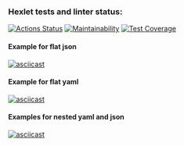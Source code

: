 ### Hexlet tests and linter status:
[![Actions Status](https://github.com/pavel912/java-project-71/workflows/hexlet-check/badge.svg)](https://github.com/pavel912/java-project-71/actions)
[![Maintainability](https://api.codeclimate.com/v1/badges/2ddd3123474bf6c7ec0e/maintainability)](https://codeclimate.com/github/pavel912/java-project-71/maintainability)
[![Test Coverage](https://api.codeclimate.com/v1/badges/2ddd3123474bf6c7ec0e/test_coverage)](https://codeclimate.com/github/pavel912/java-project-71/test_coverage)

#### Example for flat json
[![asciicast](https://asciinema.org/a/EkxJXoS8rTbRnAVE6VE3cdI7O.svg)](https://asciinema.org/a/EkxJXoS8rTbRnAVE6VE3cdI7O)

#### Example for flat yaml
[![asciicast](https://asciinema.org/a/3nR8raZgUCJizp38GsLTuzu8A.svg)](https://asciinema.org/a/3nR8raZgUCJizp38GsLTuzu8A)

#### Examples for nested yaml and json
[![asciicast](https://asciinema.org/a/zU8YvdpNQaMHDlWRyTA0Yt0Ig.svg)](https://asciinema.org/a/zU8YvdpNQaMHDlWRyTA0Yt0Ig)